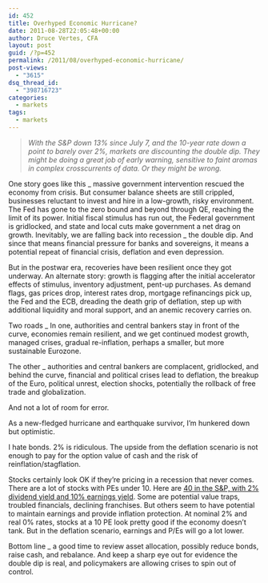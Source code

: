 ```yaml
---
id: 452
title: Overhyped Economic Hurricane?
date: 2011-08-28T22:05:48+00:00
author: Druce Vertes, CFA
layout: post
guid: /?p=452
permalink: /2011/08/overhyped-economic-hurricane/
post-views:
  - "3615"
dsq_thread_id:
  - "398716723"
categories:
  - markets
tags:
  - markets
---
```

> *With the S&P down 13% since July 7, and the 10-year rate down a point to barely over 2%, markets are discounting the double dip. They might be doing a great job of early warning, sensitive to faint aromas in complex crosscurrents of data. Or they might be wrong.*
<!--more-->
  
One story goes like this _ massive government intervention rescued the economy from crisis. But consumer balance sheets are still crippled, businesses reluctant to invest and hire in a low-growth, risky environment. The Fed has gone to the zero bound and beyond through QE, reaching the limit of its power. Initial fiscal stimulus has run out, the Federal government is gridlocked, and state and local cuts make government a net drag on growth. Inevitably, we are falling back into recession _ the double dip. And since that means financial pressure for banks and sovereigns, it means a potential repeat of financial crisis, deflation and even depression.

But in the postwar era, recoveries have been resilient once they got underway. An alternate story: growth is flagging after the initial accelerator effects of stimulus, inventory adjustment, pent-up purchases. As demand flags, gas prices drop, interest rates drop, mortgage refinancings pick up, the Fed and the ECB, dreading the death grip of deflation, step up with additional liquidity and moral support, and an anemic recovery carries on. 

Two roads _ In one, authorities and central bankers stay in front of the curve, economies remain resilient, and we get continued modest growth, managed crises, gradual re-inflation, perhaps a smaller, but more sustainable Eurozone.

The other _ authorities and central bankers are complacent, gridlocked, and behind the curve, financial and political crises lead to deflation, the breakup of the Euro, political unrest, election shocks, potentially the rollback of free trade and globalization.

And not a lot of room for error. 

As a new-fledged hurricane and earthquake survivor, I’m hunkered down but optimistic. 

I hate bonds. 2% is ridiculous. The upside from the deflation scenario is not enough to pay for the option value of cash and the risk of reinflation/stagflation. 

Stocks certainly look OK if they’re pricing in a recession that never comes. There are a lot of stocks with PEs under 10. Here are [40 in the S&P, with 2% dividend yield and 10% earnings yield](http://finviz.com/screener.ashx?v=341&f=fa_div_o2,fa_pe_u10,idx_sp500&ft=4). Some are potential value traps, troubled financials, declining franchises. But others seem to have potential to maintain earnings and provide inflation protection. At nominal 2% and real 0% rates, stocks at a 10 PE look pretty good if the economy doesn’t tank. But in the deflation scenario, earnings and P/Es will go a lot lower.

Bottom line _ a good time to review asset allocation, possibly reduce bonds, raise cash, and rebalance. And keep a sharp eye out for evidence the double dip is real, and policymakers are allowing crises to spin out of control.
